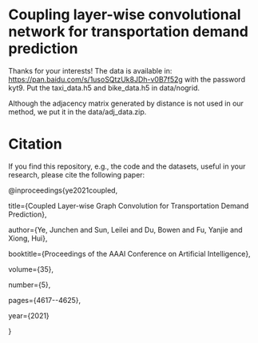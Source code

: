 # Coupling layer-wise convolutional network for transportation demand prediction
Thanks for your interests! The data is available in: https://pan.baidu.com/s/1usoSQtzUk8JDh-v0B7f52g  with the password kyt9. Put the taxi_data.h5 and bike_data.h5 in data/nogrid.

Although the adjacency matrix generated by distance is not used in our method, we put it in the data/adj_data.zip.


# Citation
If you find this repository, e.g., the code and the datasets, useful in your research, please cite the following paper:

@inproceedings{ye2021coupled,

  title={Coupled Layer-wise Graph Convolution for Transportation Demand Prediction},
  
  author={Ye, Junchen and Sun, Leilei and Du, Bowen and Fu, Yanjie and Xiong, Hui},
  
  booktitle={Proceedings of the AAAI Conference on Artificial Intelligence},
  
  volume={35},
  
  number={5},
  
  pages={4617--4625},
  
  year={2021}
  
}
